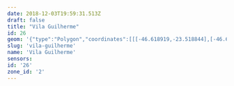 ```yaml
---
date: 2018-12-03T19:59:31.513Z
draft: false
title: "Vila Guilherme"
id: 26
geom: '{"type":"Polygon","coordinates":[[[-46.618919,-23.518844],[-46.617808,-23.518958],[-46.617258,-23.519119],[-46.616703,-23.519377],[-46.615767,-23.519932],[-46.615029,-23.520467],[-46.613464,-23.521765],[-46.612386,-23.52256],[-46.611348,-23.522982],[-46.610109,-23.523331],[-46.608688,-23.523352],[-46.607945,-23.523251],[-46.606411,-23.522923],[-46.605556,-23.522811],[-46.604613,-23.522785],[-46.603688,-23.522906],[-46.602749,-23.52323],[-46.601286,-23.524124],[-46.597078,-23.527622],[-46.595916,-23.526143],[-46.595633,-23.525647],[-46.5955,-23.525569],[-46.595319,-23.525263],[-46.59536,-23.524935],[-46.596067,-23.523664],[-46.596319,-23.52212],[-46.59616,-23.521461],[-46.595439,-23.520458],[-46.595328,-23.520106],[-46.595142,-23.510797],[-46.594978,-23.510758],[-46.594919,-23.510794],[-46.594896,-23.510108],[-46.594952,-23.509461],[-46.595424,-23.508185],[-46.595707,-23.508102],[-46.595744,-23.507858],[-46.595932,-23.50744],[-46.596861,-23.506001],[-46.596007,-23.50404],[-46.595012,-23.503418],[-46.593685,-23.502441],[-46.593534,-23.502261],[-46.593367,-23.501695],[-46.593389,-23.500594],[-46.593186,-23.499935],[-46.593523,-23.49975],[-46.593811,-23.499492],[-46.594825,-23.498902],[-46.595603,-23.498194],[-46.596182,-23.498097],[-46.596904,-23.498155],[-46.596988,-23.496794],[-46.598231,-23.496029],[-46.597694,-23.492719],[-46.599405,-23.491718],[-46.601948,-23.49218],[-46.602229,-23.4923],[-46.605337,-23.492985],[-46.606403,-23.493144],[-46.606936,-23.493129],[-46.610652,-23.492474],[-46.611505,-23.49258],[-46.61183,-23.493814],[-46.612153,-23.496265],[-46.612416,-23.497028],[-46.613045,-23.498036],[-46.613289,-23.49826],[-46.613907,-23.499184],[-46.615473,-23.501187],[-46.615438,-23.501422],[-46.61553,-23.50155],[-46.615432,-23.501462],[-46.61499,-23.504427],[-46.615377,-23.508222],[-46.615734,-23.508735],[-46.6161,-23.509047],[-46.620948,-23.511341],[-46.621163,-23.511519],[-46.621118,-23.511569],[-46.621086,-23.513727],[-46.621134,-23.513948],[-46.621038,-23.51439],[-46.620791,-23.514858],[-46.618901,-23.517281],[-46.61873,-23.517924],[-46.618843,-23.518003],[-46.618919,-23.518844]]]}'
slug: 'vila-guilherme'
name: 'Vila Guilherme'
sensors:
id: '26'
zone_id: '2'
---
```

		
